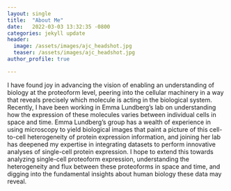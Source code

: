 ```yaml
---
layout: single
title:  "About Me"
date:   2022-03-03 13:32:35 -0800
categories: jekyll update
header:
  image: /assets/images/ajc_headshot.jpg
  teaser: /assets/images/ajc_headshot.jpg
author_profile: true

---
```


I have found joy in advancing the vision of enabling an understanding of biology at the proteoform level, peering into the cellular machinery in a way that reveals precisely which molecule is acting in the biological system. Recently, I have been working in Emma Lundberg’s lab on understanding how the expression of these molecules varies between individual cells in space and time. Emma Lundberg’s group has a wealth of experience in using microscopy to yield biological images that paint a picture of this cell-to-cell heterogeneity of protein expression information, and joining her lab has deepened my expertise in integrating datasets to perform innovative analyses of single-cell protein expression. I hope to extend this towards analyzing single-cell proteoform expression, understanding the heterogeneity and flux between these proteoforms in space and time, and digging into the fundamental insights about human biology these data may reveal.
